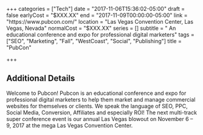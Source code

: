 +++
categories = ["Tech"]
date = "2017-11-06T15:36:02-05:00"
draft = false
earlyCost = "$XXX.XX"
end = "2017-11-09T00:00:00-05:00"
link = "https://www.pubcon.com/"
location = "Las Vegas Convention Center, Las Vegas, Nevada"
normalCost = "$XXX.XX"
series = []
subtitle = " An educational conference and expo for professional digital marketers"
tags = ["SEO", "Marketing", "Fall", "WestCoast", "Social", "Publishing"]
title = "PubCon"

+++
<!--more-->

## Additional Details

Welcome to Pubcon! Pubcon is an educational conference and expo for professional digital marketers to help them market and manage commercial websites for themselves or clients. We speak the language of SEO, PPC, Social Media, Conversion, Affiliates and especially ROI! The next multi-track super conference event is our annual Las Vegas blowout on November 6 – 9, 2017 at the mega Las Vegas Convention Center.